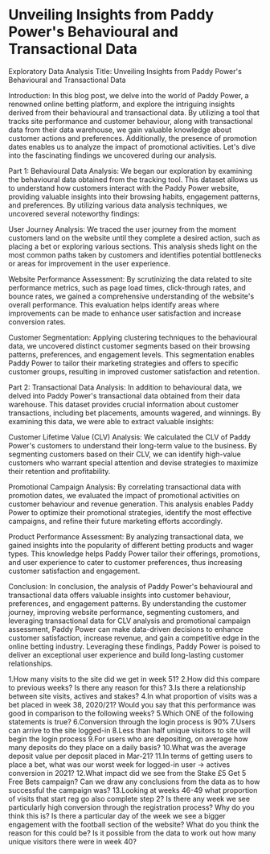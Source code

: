 # Unveiling Insights from Paddy Power's Behavioural and Transactional Data
Exploratory Data Analysis
Title: Unveiling Insights from Paddy Power's Behavioural and Transactional Data


Introduction:
In this blog post, we delve into the world of Paddy Power, a renowned online betting platform, and explore the intriguing insights derived from their behavioural and transactional data. By utilizing a tool that tracks site performance and customer behaviour, along with transactional data from their data warehouse, we gain valuable knowledge about customer actions and preferences. Additionally, the presence of promotion dates enables us to analyze the impact of promotional activities. Let's dive into the fascinating findings we uncovered during our analysis.


Part 1: Behavioural Data Analysis:
We began our exploration by examining the behavioural data obtained from the tracking tool. This dataset allows us to understand how customers interact with the Paddy Power website, providing valuable insights into their browsing habits, engagement patterns, and preferences. By utilizing various data analysis techniques, we uncovered several noteworthy findings:


User Journey Analysis:
We traced the user journey from the moment customers land on the website until they complete a desired action, such as placing a bet or exploring various sections. This analysis sheds light on the most common paths taken by customers and identifies potential bottlenecks or areas for improvement in the user experience.


Website Performance Assessment:
By scrutinizing the data related to site performance metrics, such as page load times, click-through rates, and bounce rates, we gained a comprehensive understanding of the website's overall performance. This evaluation helps identify areas where improvements can be made to enhance user satisfaction and increase conversion rates.


Customer Segmentation:
Applying clustering techniques to the behavioural data, we uncovered distinct customer segments based on their browsing patterns, preferences, and engagement levels. This segmentation enables Paddy Power to tailor their marketing strategies and offers to specific customer groups, resulting in improved customer satisfaction and retention.


Part 2: Transactional Data Analysis:
In addition to behavioural data, we delved into Paddy Power's transactional data obtained from their data warehouse. This dataset provides crucial information about customer transactions, including bet placements, amounts wagered, and winnings. By examining this data, we were able to extract valuable insights:


Customer Lifetime Value (CLV) Analysis:
We calculated the CLV of Paddy Power's customers to understand their long-term value to the business. By segmenting customers based on their CLV, we can identify high-value customers who warrant special attention and devise strategies to maximize their retention and profitability.


Promotional Campaign Analysis:
By correlating transactional data with promotion dates, we evaluated the impact of promotional activities on customer behaviour and revenue generation. This analysis enables Paddy Power to optimize their promotional strategies, identify the most effective campaigns, and refine their future marketing efforts accordingly.


Product Performance Assessment:
By analyzing transactional data, we gained insights into the popularity of different betting products and wager types. This knowledge helps Paddy Power tailor their offerings, promotions, and user experience to cater to customer preferences, thus increasing customer satisfaction and engagement.


Conclusion:
In conclusion, the analysis of Paddy Power's behavioural and transactional data offers valuable insights into customer behaviour, preferences, and engagement patterns. By understanding the customer journey, improving website performance, segmenting customers, and leveraging transactional data for CLV analysis and promotional campaign assessment, Paddy Power can make data-driven decisions to enhance customer satisfaction, increase revenue, and gain a competitive edge in the online betting industry. Leveraging these findings, Paddy Power is poised to deliver an exceptional user experience and build long-lasting customer relationships.

1.How many visits to the site did we get in week 51? 
2.How did this compare to previous weeks? Is there any reason for this?
3.Is there a relationship between site visits, actives and stakes?
4.In what proportion of visits was a bet placed in week 38, 2020/21? Would you say that this performance was good in comparison to the following weeks? 
5.Which ONE of the following statements is true?
6.Conversion through the login process is 90%
7.Users can arrive to the site logged-in
8.Less than half unique visitors to site will begin the login process
9.For users who are depositing, on average how many deposits do they place on a daily basis?
10.What was the average deposit value per deposit placed in Mar-21?
11.In terms of getting users to place a bet, what was our worst week for logged-in user -> actives conversion in 2021?
12.What impact did we see from the Stake £5 Get 5 Free Bets campaign? Can we draw any conclusions from the data as to how successful the campaign was? 
13.Looking at weeks 46-49 what proportion of visits that start reg go also complete step 2?
Is there any week we see particularly high conversion through the registration process? Why do you think this is?
Is there a particular day of the week we see a bigger engagement with the football section of the website? What do you think the reason for this could be?
Is it possible from the data to work out how many unique visitors there were in week 40? 
